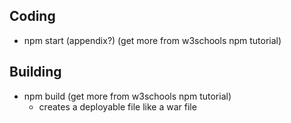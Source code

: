 ## Coding
- npm start (appendix?) (get more from w3schools npm tutorial)

## Building

- npm build (get more from w3schools npm tutorial)
   - creates a deployable file like a war file
